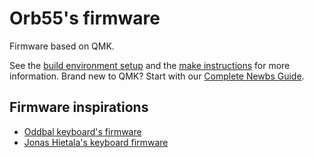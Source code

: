 # Orb55's firmware

Firmware based on QMK.

See the [build environment setup](https://docs.qmk.fm/#/getting_started_build_tools) and the [make instructions](https://docs.qmk.fm/#/getting_started_make_guide) for more information. Brand new to QMK? Start with our [Complete Newbs Guide](https://docs.qmk.fm/#/newbs).

## Firmware inspirations

* [Oddbal keyboard's firmware](https://github.com/qmk/qmk_firmware/tree/master/keyboards/oddball)
* [Jonas Hietala's keyboard firmware](https://github.com/treeman/qmk_firmware/tree/master/keyboards/cybershard)
